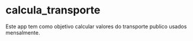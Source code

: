 # calcula_transporte
Este app tem como objetivo calcular valores do transporte publico usados mensalmente.
